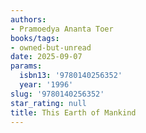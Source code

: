 ```yaml
---
authors:
- Pramoedya Ananta Toer
books/tags:
- owned-but-unread
date: 2025-09-07
params:
  isbn13: '9780140256352'
  year: '1996'
slug: '9780140256352'
star_rating: null
title: This Earth of Mankind
---
```


<!--more-->